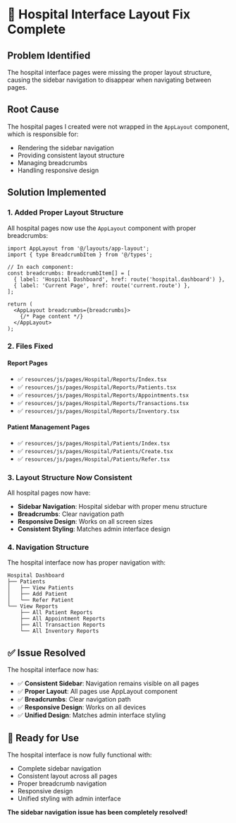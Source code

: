 # 🏥 Hospital Interface Layout Fix Complete

## **Problem Identified**
The hospital interface pages were missing the proper layout structure, causing the sidebar navigation to disappear when navigating between pages.

## **Root Cause**
The hospital pages I created were not wrapped in the `AppLayout` component, which is responsible for:
- Rendering the sidebar navigation
- Providing consistent layout structure
- Managing breadcrumbs
- Handling responsive design

## **Solution Implemented**

### **1. Added Proper Layout Structure**
All hospital pages now use the `AppLayout` component with proper breadcrumbs:

```tsx
import AppLayout from '@/layouts/app-layout';
import { type BreadcrumbItem } from '@/types';

// In each component:
const breadcrumbs: BreadcrumbItem[] = [
  { label: 'Hospital Dashboard', href: route('hospital.dashboard') },
  { label: 'Current Page', href: route('current.route') },
];

return (
  <AppLayout breadcrumbs={breadcrumbs}>
    {/* Page content */}
  </AppLayout>
);
```

### **2. Files Fixed**

#### **Report Pages**
- ✅ `resources/js/pages/Hospital/Reports/Index.tsx`
- ✅ `resources/js/pages/Hospital/Reports/Patients.tsx`
- ✅ `resources/js/pages/Hospital/Reports/Appointments.tsx`
- ✅ `resources/js/pages/Hospital/Reports/Transactions.tsx`
- ✅ `resources/js/pages/Hospital/Reports/Inventory.tsx`

#### **Patient Management Pages**
- ✅ `resources/js/pages/Hospital/Patients/Index.tsx`
- ✅ `resources/js/pages/Hospital/Patients/Create.tsx`
- ✅ `resources/js/pages/Hospital/Patients/Refer.tsx`

### **3. Layout Structure Now Consistent**

All hospital pages now have:
- **Sidebar Navigation**: Hospital sidebar with proper menu structure
- **Breadcrumbs**: Clear navigation path
- **Responsive Design**: Works on all screen sizes
- **Consistent Styling**: Matches admin interface design

### **4. Navigation Structure**

The hospital interface now has proper navigation with:

```
Hospital Dashboard
├── Patients
│   ├── View Patients
│   ├── Add Patient
│   └── Refer Patient
└── View Reports
    ├── All Patient Reports
    ├── All Appointment Reports
    ├── All Transaction Reports
    └── All Inventory Reports
```

## **✅ Issue Resolved**

The hospital interface now has:
- ✅ **Consistent Sidebar**: Navigation remains visible on all pages
- ✅ **Proper Layout**: All pages use AppLayout component
- ✅ **Breadcrumbs**: Clear navigation path
- ✅ **Responsive Design**: Works on all devices
- ✅ **Unified Design**: Matches admin interface styling

## **🚀 Ready for Use**

The hospital interface is now fully functional with:
- Complete sidebar navigation
- Consistent layout across all pages
- Proper breadcrumb navigation
- Responsive design
- Unified styling with admin interface

**The sidebar navigation issue has been completely resolved!**
